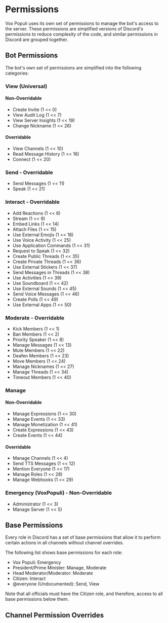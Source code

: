 # Permissions

Vox Populi uses its own set of permissions to manage the bot's access to the server.
These permissions are simplified versions of Discord's permissions to reduce complexity of the code, and similar permissions in Discord are grouped together.

## Bot Permissions

The bot's own set of permissions are simplified into the following categories:
### View (Universal)
#### Non-Overridable
- Create Invite (1 << 0)
- View Audit Log (1 << 7)
- View Server Insights (1 << 19)
- Change Nickname (1 << 26)

#### Overridable
- View Channels (1 << 10)
- Read Message History (1 << 16)
- Connect (1 << 20)

### Send - Overridable
- Send Messages (1 << 11)
- Speak (1 << 21)

### Interact - Overridable
- Add Reactions (1 << 6)
- Stream (1 << 9)
- Embed Links (1 << 14)
- Attach Files (1 << 15)
- Use External Emojis (1 << 18)
- Use Voice Activity (1 << 25)
- Use Application Commands (1 << 31)
- Request to Speak (1 << 32)
- Create Public Threads (1 << 35)
- Create Private Threads (1 << 36)
- Use External Stickers (1 << 37)
- Send Messages in Threads (1 << 38)
- Use Activities (1 << 39)
- Use Soundboard (1 << 42)
- Use External Sounds (1 << 45)
- Send Voice Messages (1 << 46)
- Create Polls (1 << 49)
- Use External Apps (1 << 50)

### Moderate - Overridable
- Kick Members (1 << 1)
- Ban Members (1 << 2)
- Priority Speaker (1 << 8)
- Manage Messages (1 << 13)
- Mute Members (1 << 22)
- Deafen Members (1 << 23)
- Move Members (1 << 24)
- Manage Nicknames (1 << 27)
- Manage Threads (1 << 34)
- Timeout Members (1 << 40)

### Manage
#### Non-Overridable
- Manage Expressions (1 << 30)
- Manage Events (1 << 33)
- Manage Monetization (1 << 41)
- Create Expressions (1 << 43)
- Create Events (1 << 44)

#### Overridable
- Manage Channels (1 << 4)
- Send TTS Messages (1 << 12)
- Mention Everyone (1 << 17)
- Manage Roles (1 << 28)
- Manage Webhooks (1 << 29)

### Emergency (VoxPopuli) - Non-Overridable
- Administrator (1 << 3)
- Manage Server (1 << 5)

## Base Permissions

Every role in Discord has a set of base permissions that allow it to perform certain actions in all channels without channel overrides.

The following list shows base permissions for each role:
- Vox Populi: Emergency
- President/Prime Minister: Manage, Moderate
- Head Moderator/Moderator: Moderate
- Citizen: Interact
- @everyone (Undocumented): Send, View

Note that all officials must have the Citizen role, and therefore, access to all base permissions below them.

## Channel Permission Overrides